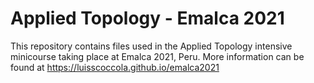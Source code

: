 # Applied Topology - Emalca 2021
This repository contains files used in the Applied Topology intensive minicourse taking place at Emalca 2021, Peru.
More information can be found at https://luisscoccola.github.io/emalca2021
